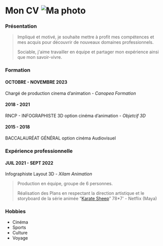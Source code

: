 # Mon CV ![Ma photo](https://images.pexels.com/photos/771742/pexels-photo-771742.jpeg?auto=compress&cs=tinysrgb&dpr=1&w=500)

### Présentation
> Impliqué et motivé, je souhaite mettre à profit mes compétences et mes acquis pour découvrir de nouveaux domaines professionnels.
>
> Sociable, j'aime travailler en équipe et partager mon expérience ainsi que mon savoir-vivre.

### Formation
#### OCTOBRE - NOVEMBRE 2023
Chargé de production cinema d’animation - _Canopea Formation_

####  2018 - 2021
RNCP - INFOGRAPHISTE 3D option cinéma d’animation -
_Objetcif 3D_

####  2015 - 2018
BACCALAURÉAT GÉNÉRAL
option cinéma Audiovisuel 


### Expérience professionnelle
#### JUIL 2021 - SEPT 2022
Infographiste Layout 3D - _Xilam Animation_
> Production en équipe, groupe de 6 personnes.
> 
> Réalisation des Plans en respectant la direction artistique et le storyboard de la série animée “[Karate Sheep](https://xilam.com/media/karate-mouton/?doing_wp_cron=1727690295.1903018951416015625000)” 78*7' - Netflix (Maya)


### Hobbies
* Cinéma
* Sports
* Culture
* Voyage

